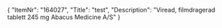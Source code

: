 {
  "ItemNr": "164027",
  "Title": "test",
  "Description": "Viread, filmdragerad tablett 245 mg Abacus Medicine A/S"
}